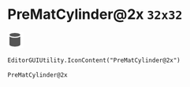 # PreMatCylinder@2x `32x32`
<img src="/img/PreMatCylinder@2x.png" width=32 height=32>

``` CSharp
EditorGUIUtility.IconContent("PreMatCylinder@2x")
```
```
PreMatCylinder@2x
```
